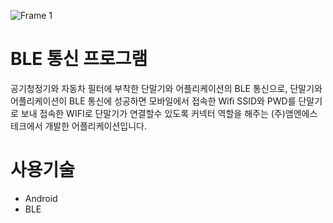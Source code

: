 ![Frame 1](https://github.com/ParkJongJoon7128/m-s_tech/assets/51289286/8a6c20af-22ad-46b4-97e6-e0cbaba48724)

# BLE 통신 프로그램
공기청정기와 자동차 필터에 부착한 단말기와 어플리케이션의 BLE 통신으로, 단말기와 어플리케이션이 BLE 통신에 성공하면 모바일에서 접속한 Wifi SSID와 PWD를 단말기로 보내 접속한 WIFI로 단말기가 연결할수 있도록 커넥터 역할을 해주는 (주)앰엔에스테크에서 개발한 어플리케이션입니다.

# 사용기술
- Android
- BLE
